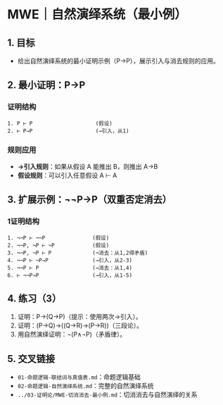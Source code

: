 # MWE｜自然演绎系统（最小例）

## 1. 目标

- 给出自然演绎系统的最小证明示例（P→P），展示引入与消去规则的应用。

## 2. 最小证明：P→P

### 证明结构

```text
1. P ⊢ P                    (假设)
2. ⊢ P→P                    (→引入，从1)
```

### 规则应用

- **→引入规则**：如果从假设 A 能推出 B，则推出 A→B
- **假设规则**：可以引入任意假设 A ⊢ A

## 3. 扩展示例：¬¬P→P（双重否定消去）

### 1证明结构

```text
1. ¬¬P ⊢ ¬¬P               (假设)
2. ¬¬P, ¬P ⊢ ¬P            (假设)
3. ¬¬P, ¬P ⊢ P             (¬消去：从1,2得矛盾)
4. ¬¬P ⊢ ¬P→P              (→引入，从2-3)
5. ¬¬P ⊢ P                 (→消去：从1,4)
6. ⊢ ¬¬P→P                 (→引入，从1-5)
```

## 4. 练习（3）

1) 证明：P→(Q→P)（提示：使用两次→引入）。
2) 证明：(P→Q)→((Q→R)→(P→R))（三段论）。
3) 用自然演绎证明：¬(P∧¬P)（矛盾律）。

## 5. 交叉链接

- `01-命题逻辑-联结词与真值表.md`：命题逻辑基础
- `02-命题逻辑-自然演绎系统.md`：完整的自然演绎系统
- `../03-证明论/MWE-切消消去-最小例.md`：切消消去与自然演绎的关系
